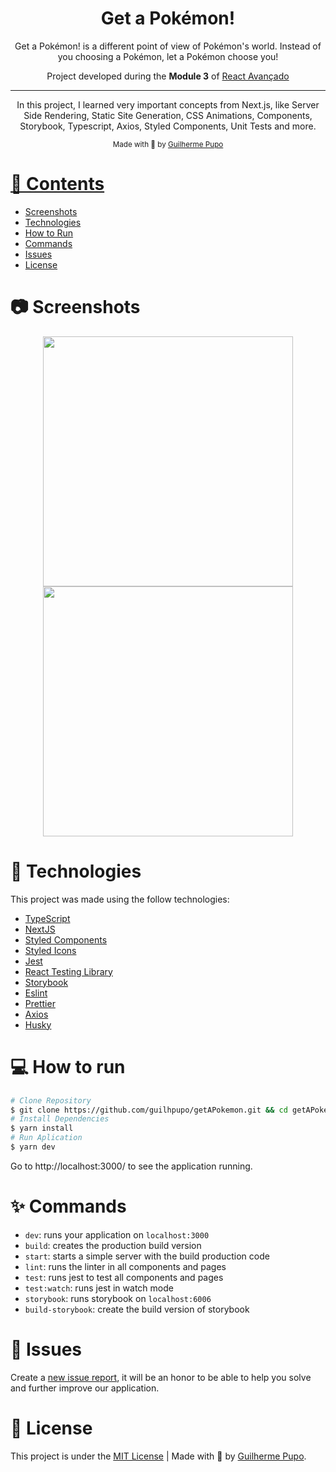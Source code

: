 
<h1 align="center">
   Get a Pokémon!
</h1>

<p align="center">
  Get a Pokémon! is a different point of view of Pokémon's world. Instead of you choosing a Pokémon, let a Pokémon choose you!
</p>

<p align="center">Project developed during the <strong>Module 3</strong> of <a href="https://reactavancado.com.br/">React Avançado</a></p>

<hr />

<p align="center">In this project, I learned very important concepts from Next.js, like Server Side Rendering, Static Site Generation, CSS Animations, Components, Storybook, Typescript, Axios, Styled Components, Unit Tests and more.
</p>

<div align="center">
  <sub> Made with 💖 by
    <a href="https://github.com/guilhpupo">Guilherme Pupo
  </sub>
</div>

# 📌 Contents

* [Screenshots](#camera-screenshots)
* [Technologies](#rocket-technologies)
* [How to Run](#computer-how-to-run)
* [Commands](#sparkles-commands)
* [Issues](#bug-issues)
* [License](#page_facing_up-license)

# :camera: Screenshots
<div align="center">
   <img src="./.github/home.png" width="400px">
   <img src="./.github/result.png" width="400px">
</div>

# :rocket: Technologies
This project was made using the follow technologies:

- [TypeScript](https://www.typescriptlang.org/)
- [NextJS](https://nextjs.org/)
- [Styled Components](https://styled-components.com/)
- [Styled Icons](https://styled-icons.js.org/)
- [Jest](https://jestjs.io/)
- [React Testing Library](https://testing-library.com/docs/react-testing-library/intro)
- [Storybook](https://storybook.js.org/)
- [Eslint](https://eslint.org/)
- [Prettier](https://prettier.io/)
- [Axios](https://github.com/axios/axios)
- [Husky](https://github.com/typicode/husky)


# :computer: How to run

```bash
# Clone Repository
$ git clone https://github.com/guilhpupo/getAPokemon.git && cd getAPokemon
# Install Dependencies
$ yarn install
# Run Aplication
$ yarn dev
```
Go to http://localhost:3000/ to see the application running.

# :sparkles: Commands

- `dev`: runs your application on `localhost:3000`
- `build`: creates the production build version
- `start`: starts a simple server with the build production code
- `lint`: runs the linter in all components and pages
- `test`: runs jest to test all components and pages
- `test:watch`: runs jest in watch mode
- `storybook`: runs storybook on `localhost:6006`
- `build-storybook`: create the build version of storybook
# :bug: Issues

Create a <a href="https://github.com/guilhpupo/getAPokemon/issues">new issue report</a>, it will be an honor to be able to help you solve and further improve our application.
# :page_facing_up: License

This project is under the [MIT License](./LICENSE) |
Made with 💖 by [Guilherme Pupo](https://www.linkedin.com/in/guilhpupo/).
